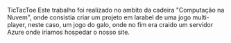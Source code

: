 TicTacToe
Este trabalho foi realizado no ambito da cadeira "Computação na Nuvem", onde consistia criar um projeto em larabel de uma jogo multi-player, neste caso, um jogo do galo, onde no fim era craido um servidor Azure onde iriamos hospedar o nosso site.
